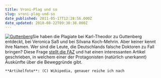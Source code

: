 ```yaml
---
title: Vroni-Plag und so
slug: vroni-plag-und-so
date_published: 2011-05-17T12:28:56.000Z
date_updated: 2018-08-22T09:38:38.000Z
---
```


[![Guttenberg](//picdump.thafaker.de/2011/03/ktzg.jpg)](http://picdump.thafaker.de/2011/03/ktzg.jpg)Sie haben die Plagiate bei Karl-Theodor zu Guttenberg entdeckt, bei Veronica Saß und bei Silvana Koch-Mehrin. Aber keiner kennt ihre Namen. Wer sind die Leute, die Deutschlands falsche Doktoren zu Fall bringen? Diese Frage [stellt die FAZ](http://www.faz.net/s/RubDDDF614E9B1C49B682201320840984FF/Doc~E23244FCAC6A94852A29AE2CA366D9605~ATpl~Ecommon~Scontent.html) und hat einen interessanten Artikel geschrieben, in welchem einer der Protagonisten (natürlich unerkannt) Auskünfte über die Beweggründe gibt.

`**Artikelfoto**: (C) Wikipedia, genauer reiche ich nach`
